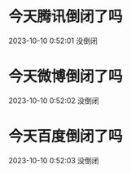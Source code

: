# 今天腾讯倒闭了吗

2023-10-10 0:52:01 没倒闭

# 今天微博倒闭了吗

2023-10-10 0:52:02 没倒闭

# 今天百度倒闭了吗

2023-10-10 0:52:03 没倒闭

